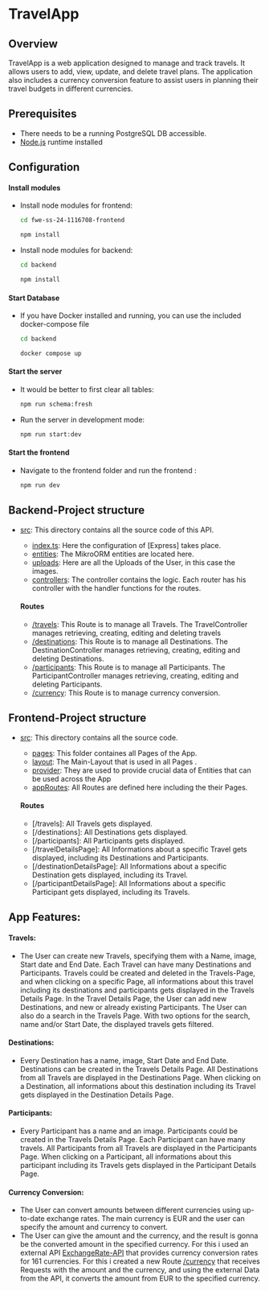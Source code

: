 # TravelApp

## Overview

TravelApp is a web application designed to manage and track travels. It allows users to add, view, update, and delete travel plans. The application also includes a currency conversion feature to assist users in planning their travel budgets in different currencies.

## Prerequisites

- There needs to be a running PostgreSQL DB accessible.
- [Node.js](https://nodejs.org) runtime installed

## Configuration

#### Install modules

- Install node modules for frontend: 
    ```bash
    cd fwe-ss-24-1116708-frontend 
    ```
    ```bash
    npm install
    ```
    
- Install node modules for backend: 
    ```bash
    cd backend 
    ```
    ```bash
    npm install
    ```
    
#### Start Database

- If you have Docker installed and running, you can use the included docker-compose file   
    ```bash
    cd backend
    ```
    ```bash
    docker compose up
    ```
    
#### Start the server

- It would be better to first clear all tables:
    ```bash
    npm run schema:fresh
    ```

- Run the server in development mode:
    ```bash
    npm run start:dev
    ```

#### Start the frontend

- Navigate to the frontend folder and run the frontend :
    ```bash
    npm run dev
    ```

## Backend-Project structure

- [src](backend/src): This directory contains all the source code of this API.
  - [index.ts](backend/src/index.ts): Here the configuration of [Express] takes place.
  - [entities](backend/src/entities): The MikroORM entities are located here.
  - [uploads](backend/src/uploads): Here are all the Uploads of the User, in this case the images.
  - [controllers](backend/src/controller): The controller contains the logic.
  Each router has his controller with the handler functions for the routes.

  #### Routes

  - [/travels](backend/src/controller/travel.controller.ts): This Route is to manage all Travels. The TravelController manages retrieving, creating, editing and deleting travels 
  - [/destinations](backend/src/controller/destination.controller.ts): This Route is to manage all Destinations. The DestinationController manages retrieving, creating, editing and deleting Destinations. 
  - [/participants](backend/src/controller/participant.controller.ts): This Route is to manage all Participants. The ParticipantController manages retrieving, creating, editing and deleting Participants. 
  - [/currency](backend/src/controller/currency.controller.ts): This Route is to manage currency conversion.

## Frontend-Project structure

- [src](./src): This directory contains all the source code.
  - [pages](fwe-ss-24-1116708-frontend/src/pages): This folder containes all Pages of the App.
  - [layout](fwe-ss-24-1116708-frontend/src/layout): The Main-Layout that is used in all Pages .
  - [provider](fwe-ss-24-1116708-frontend/src/provider): They are used to provide crucial data of Entities that can be used across the App
  - [appRoutes](fwe-ss-24-1116708-frontend/src/AppRoutes.tsx): All Routes are defined here including the their Pages. 

  #### Routes

  - [/travels]: All Travels gets displayed.
  - [/destinations]: All Destinations gets displayed.
  - [/participants]: All Participants gets displayed.
  - [/travelDetailsPage]: All Informations about a specific Travel gets displayed, including its Destinations and Participants.
  - [/destinationDetailsPage]: All Informations about a specific Destination gets displayed, including its Travel.
  - [/participantDetailsPage]: All Informations about a specific Participant gets displayed, including its Travels.

## App Features:

#### Travels:

- The User can create new Travels, specifying them with a Name, image, Start date and End Date. Each Travel can have many Destinations and Participants. Travels could be created and deleted in the Travels-Page, and when clicking on a specific Page, all informations about this travel including its destinations and participants gets displayed in the Travels Details Page. In the Travel Details Page, the User can add new Destinations, and new or already existing Participants. The User can also do a search in the Travels Page. With two options for the search, name and/or Start Date, the displayed travels gets filtered.

#### Destinations:

- Every Destination has a name, image, Start Date and End Date. Destinations can be created in the Travels Details Page. All Destinations from all Travels are displayed in the Destinations Page. When clicking on a Destination, all informations about this destination including its Travel gets displayed in the Destination Details Page.

#### Participants:

- Every Participant has a name and an image. Participants could be created in the Travels Details Page. Each Participant can have many travels. All Participants from all Travels are displayed in the Participants Page. When clicking on a Participant, all informations about this participant including its Travels gets displayed in the Participant Details Page.

#### Currency Conversion:

- The User can convert amounts between different currencies using up-to-date exchange rates. The main currency is EUR and the user can specify the amount and currency to convert. 
- The User can give the amount and the currency, and the result is gonna be the converted amount in the specified currency. For this i used an external API [ExchangeRate-API](https://www.exchangerate-api.com) that provides currency conversion rates for 161 currencies. For this i created a new Route [/currency](backend/src/controller/currency.controller.ts) that receives Requests with the amount and the currency, and using the external Data from the API, it converts the amount from EUR to the specified currency.
